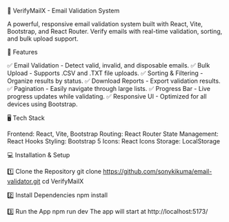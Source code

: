 📧 VerifyMailX - Email Validation System

A powerful, responsive email validation system built with React, Vite, Bootstrap, and React Router. Verify emails with real-time validation, sorting, and bulk upload support.

🚀 Features

✅ Email Validation - Detect valid, invalid, and disposable emails.
✅ Bulk Upload - Supports .CSV and .TXT file uploads.
✅ Sorting & Filtering - Organize results by status.
✅ Download Reports - Export validation results.
✅ Pagination - Easily navigate through large lists.
✅ Progress Bar - Live progress updates while validating.
✅ Responsive UI - Optimized for all devices using Bootstrap.

🖥️ Tech Stack

Frontend: React, Vite, Bootstrap
Routing: React Router
State Management: React Hooks
Styling: Bootstrap 5
Icons: React Icons
Storage: LocalStorage


💻 Installation & Setup

1️⃣ Clone the Repository
git clone https://github.com/sonykikuma/email-validator.git
cd VerifyMailX

2️⃣ Install Dependencies
npm install

3️⃣ Run the App
npm run dev
The app will start at http://localhost:5173/
